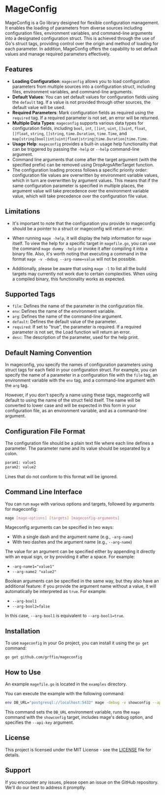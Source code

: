 # MageConfig

MageConfig is a Go library designed for flexible configuration management. It enables the loading of parameters from diverse sources including configuration files, environment variables, and command-line arguments into a designated configuration struct. This is achieved through the use of Go's struct tags, providing control over the origin and method of loading for each parameter. In addition, MageConfig offers the capability to set default values and manage required parameters effectively.

## Features

- **Loading Configuration**: `mageconfig` allows you to load configuration parameters from multiple sources into a configuration struct, including files, environment variables, and command-line arguments.
- **Default Values**: You can set default values for configuration fields using the `default` tag. If a value is not provided through other sources, the default value will be used.
- **Required Parameters**: Mark configuration fields as required using the `required` tag. If a required parameter is not set, an error will be returned.
- **Multiple Data Types**: `mageconfig` supports various data types for configuration fields, including `bool`, `int`, `[]int`, `uint`, `[]uint`, `float`, `[]float`, `string`, `[]string`, `time.Duration`, `time.Time`, and `map[string]bool|int|uint|float|string|time.Duration|time.Time`.
- **Usage Help**: `mageconfig` provides a built-in usage help functionality that can be triggered by passing the `-help` or `--help` command-line argument.
- Command line arguments that come after the target argument (with the specified prefix) can be removed using DropArgsAfterTarget function.
- The configuration loading process follows a specific priority order: configuration file values are overwritten by environment variable values, which in turn are overwritten by argument values. This means that if the same configuration parameter is specified in multiple places, the argument value will take precedence over the environment variable value, which will take precedence over the configuration file value.

## Limitations

- It's important to note that the configuration you provide to mageconfig should be a pointer to a struct or mageconfig will return an error.

- When running `mage -help`, it will display the help information for `mage` itself. To view the help for a specific target in `magefile.go`, you can use the command `mage dummy -help` or invoke it after compiling it into a binary file. Also, it's worth noting that executing a command in the format `mage -v -debug --arg-name=value` will not be possible.

- Additionally, please be aware that using `mage -l` to list all the build targets may currently not work due to certain complexities. When using a compiled binary, this functionality works as expected.

## Supported Tags

- `file`: Defines the name of the parameter in the configuration file.
- `env`: Defines the name of the environment variable.
- `arg`: Defines the name of the command-line argument.
- `default`: Defines the default value of the parameter.
- `required`: If set to "true", the parameter is required. If a required parameter is not set, the Load function will return an error.
- `desc`: The description of the parameter, used for the help print.

## Default Naming Convention

In mageconfig, you specify the names of configuration parameters using struct tags for each field in your configuration struct. For example, you can specify the name of a parameter in a configuration file with the `file` tag, an environment variable with the `env` tag, and a command-line argument with the `arg` tag.

However, if you don't specify a name using these tags, mageconfig will default to using the name of the struct field itself. The name will be converted to lower case and will be expected in this form in your configuration file, as an environment variable, and as a command-line argument.

## Configuration File Format

The configuration file should be a plain text file where each line defines a parameter. The parameter name and its value should be separated by a colon.

```txt
param1: value1
param2: value2
```

Lines that do not conform to this format will be ignored.

## Command Line Interface
You can run `mage` with various options and targets, followed by arguments for mageconfig:

```bash
mage [mage-options] [targets] [mageconfig-arguments]
```

Mageconfig arguments can be specified in two ways:

- With a single dash and the argument name (e.g., `-arg-name`)
- With two dashes and the argument name (e.g., `--arg-name`)

The value for an argument can be specified either by appending it directly with an equal sign, or by providing it after a space. For example:

- `-arg-name1="value1"`
- `--arg-name2 "value2"`

Boolean arguments can be specified in the same way, but they also have an additional feature: if you provide the argument name without a value, it will automatically be interpreted as `true`. For example:

- `--arg-bool1`
- `--arg-bool2=false`

In this case, `--arg-bool1` is equivalent to `--arg-bool1=true`.

## Installation

To use `mageconfig` in your Go project, you can install it using the `go get` command:

```
go get github.com/grffio/mageconfig
```

## How to Use
An example `magefile.go` is located in the `examples` directory.

You can execute the example with the following command:

```bash
env DB_URL="postgresql://localhost:5432" mage -debug -v showconfig --api-key "abc123"
```

This command sets the `DB_URL` environment variable, runs the `mage` command with the `showconfig` target, includes mage's debug option, and specifies the `--api-key` argument.

## License

This project is licensed under the MIT License - see the [LICENSE](LICENSE) file for details.

## Support

If you encounter any issues, please open an issue on the GitHub repository. We'll do our best to address it promptly.